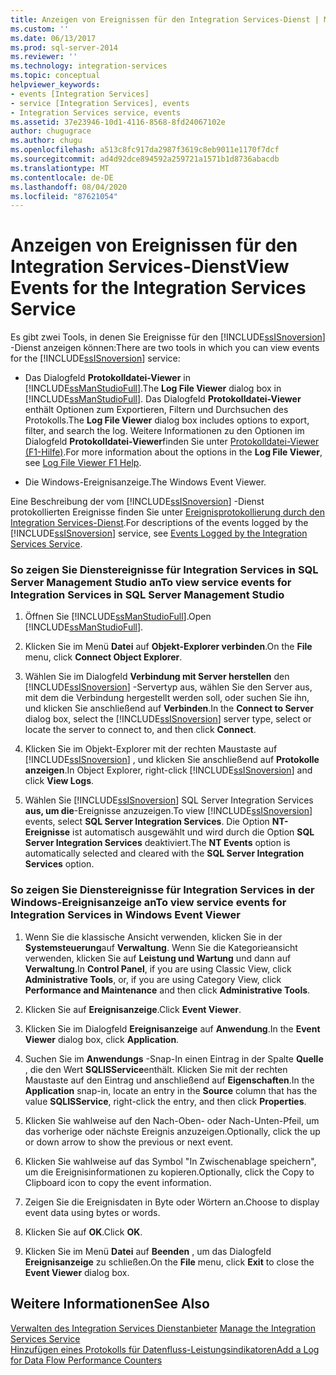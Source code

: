 ```yaml
---
title: Anzeigen von Ereignissen für den Integration Services-Dienst | Microsoft-Dokumentation
ms.custom: ''
ms.date: 06/13/2017
ms.prod: sql-server-2014
ms.reviewer: ''
ms.technology: integration-services
ms.topic: conceptual
helpviewer_keywords:
- events [Integration Services]
- service [Integration Services], events
- Integration Services service, events
ms.assetid: 37e23946-10d1-4116-8568-8fd24067102e
author: chugugrace
ms.author: chugu
ms.openlocfilehash: a513c8fc917da2987f3619c8eb9011e1170f7dcf
ms.sourcegitcommit: ad4d92dce894592a259721a1571b1d8736abacdb
ms.translationtype: MT
ms.contentlocale: de-DE
ms.lasthandoff: 08/04/2020
ms.locfileid: "87621054"
---
```

# <a name="view-events-for-the-integration-services-service"></a><span data-ttu-id="34468-102">Anzeigen von Ereignissen für den Integration Services-Dienst</span><span class="sxs-lookup"><span data-stu-id="34468-102">View Events for the Integration Services Service</span></span>
  <span data-ttu-id="34468-103">Es gibt zwei Tools, in denen Sie Ereignisse für den [!INCLUDE[ssISnoversion](../includes/ssisnoversion-md.md)] -Dienst anzeigen können:</span><span class="sxs-lookup"><span data-stu-id="34468-103">There are two tools in which you can view events for the [!INCLUDE[ssISnoversion](../includes/ssisnoversion-md.md)] service:</span></span>  
  
-   <span data-ttu-id="34468-104">Das Dialogfeld **Protokolldatei-Viewer** in [!INCLUDE[ssManStudioFull](../includes/ssmanstudiofull-md.md)].</span><span class="sxs-lookup"><span data-stu-id="34468-104">The **Log File Viewer** dialog box in [!INCLUDE[ssManStudioFull](../includes/ssmanstudiofull-md.md)].</span></span> <span data-ttu-id="34468-105">Das Dialogfeld **Protokolldatei-Viewer** enthält Optionen zum Exportieren, Filtern und Durchsuchen des Protokolls.</span><span class="sxs-lookup"><span data-stu-id="34468-105">The **Log File Viewer** dialog box includes options to export, filter, and search the log.</span></span> <span data-ttu-id="34468-106">Weitere Informationen zu den Optionen im Dialogfeld **Protokolldatei-Viewer**finden Sie unter [Protokolldatei-Viewer (F1-Hilfe)](../relational-databases/logs/log-file-viewer-f1-help.md).</span><span class="sxs-lookup"><span data-stu-id="34468-106">For more information about the options in the **Log File Viewer**, see [Log File Viewer F1 Help](../relational-databases/logs/log-file-viewer-f1-help.md).</span></span>  
  
-   <span data-ttu-id="34468-107">Die Windows-Ereignisanzeige.</span><span class="sxs-lookup"><span data-stu-id="34468-107">The Windows Event Viewer.</span></span>  
  
 <span data-ttu-id="34468-108">Eine Beschreibung der vom [!INCLUDE[ssISnoversion](../includes/ssisnoversion-md.md)] -Dienst protokollierten Ereignisse finden Sie unter [Ereignisprotokollierung durch den Integration Services-Dienst](service/events-logged-by-the-integration-services-service.md).</span><span class="sxs-lookup"><span data-stu-id="34468-108">For descriptions of the events logged by the [!INCLUDE[ssISnoversion](../includes/ssisnoversion-md.md)] service, see [Events Logged by the Integration Services Service](service/events-logged-by-the-integration-services-service.md).</span></span>  
  
### <a name="to-view-service-events-for-integration-services-in-sql-server-management-studio"></a><span data-ttu-id="34468-109">So zeigen Sie Dienstereignisse für Integration Services in SQL Server Management Studio an</span><span class="sxs-lookup"><span data-stu-id="34468-109">To view service events for Integration Services in SQL Server Management Studio</span></span>  
  
1.  <span data-ttu-id="34468-110">Öffnen Sie [!INCLUDE[ssManStudioFull](../includes/ssmanstudiofull-md.md)].</span><span class="sxs-lookup"><span data-stu-id="34468-110">Open [!INCLUDE[ssManStudioFull](../includes/ssmanstudiofull-md.md)].</span></span>  
  
2.  <span data-ttu-id="34468-111">Klicken Sie im Menü **Datei** auf **Objekt-Explorer verbinden**.</span><span class="sxs-lookup"><span data-stu-id="34468-111">On the **File** menu, click **Connect Object Explorer**.</span></span>  
  
3.  <span data-ttu-id="34468-112">Wählen Sie im Dialogfeld **Verbindung mit Server herstellen** den [!INCLUDE[ssISnoversion](../includes/ssisnoversion-md.md)] -Servertyp aus, wählen Sie den Server aus, mit dem die Verbindung hergestellt werden soll, oder suchen Sie ihn, und klicken Sie anschließend auf **Verbinden**.</span><span class="sxs-lookup"><span data-stu-id="34468-112">In the **Connect to Server** dialog box, select the [!INCLUDE[ssISnoversion](../includes/ssisnoversion-md.md)] server type, select or locate the server to connect to, and then click **Connect**.</span></span>  
  
4.  <span data-ttu-id="34468-113">Klicken Sie im Objekt-Explorer mit der rechten Maustaste auf [!INCLUDE[ssISnoversion](../includes/ssisnoversion-md.md)] , und klicken Sie anschließend auf **Protokolle anzeigen**.</span><span class="sxs-lookup"><span data-stu-id="34468-113">In Object Explorer, right-click [!INCLUDE[ssISnoversion](../includes/ssisnoversion-md.md)] and click **View Logs**.</span></span>  
  
5.  <span data-ttu-id="34468-114">Wählen Sie [!INCLUDE[ssISnoversion](../includes/ssisnoversion-md.md)] SQL Server Integration Services **aus, um die**-Ereignisse anzuzeigen.</span><span class="sxs-lookup"><span data-stu-id="34468-114">To view [!INCLUDE[ssISnoversion](../includes/ssisnoversion-md.md)] events, select **SQL Server Integration Services**.</span></span> <span data-ttu-id="34468-115">Die Option **NT-Ereignisse** ist automatisch ausgewählt und wird durch die Option **SQL Server Integration Services** deaktiviert.</span><span class="sxs-lookup"><span data-stu-id="34468-115">The **NT Events** option is automatically selected and cleared with the **SQL Server Integration Services** option.</span></span>  
  
### <a name="to-view-service-events-for-integration-services-in-windows-event-viewer"></a><span data-ttu-id="34468-116">So zeigen Sie Dienstereignisse für Integration Services in der Windows-Ereignisanzeige an</span><span class="sxs-lookup"><span data-stu-id="34468-116">To view service events for Integration Services in Windows Event Viewer</span></span>  
  
1.  <span data-ttu-id="34468-117">Wenn Sie die klassische Ansicht verwenden, klicken Sie in der **Systemsteuerung**auf **Verwaltung**. Wenn Sie die Kategorieansicht verwenden, klicken Sie auf **Leistung und Wartung** und dann auf **Verwaltung**.</span><span class="sxs-lookup"><span data-stu-id="34468-117">In **Control Panel**, if you are using Classic View, click **Administrative Tools**, or, if you are using Category View, click **Performance and Maintenance** and then click **Administrative Tools**.</span></span>  
  
2.  <span data-ttu-id="34468-118">Klicken Sie auf **Ereignisanzeige**.</span><span class="sxs-lookup"><span data-stu-id="34468-118">Click **Event Viewer**.</span></span>  
  
3.  <span data-ttu-id="34468-119">Klicken Sie im Dialogfeld **Ereignisanzeige** auf **Anwendung**.</span><span class="sxs-lookup"><span data-stu-id="34468-119">In the **Event Viewer** dialog box, click **Application**.</span></span>  
  
4.  <span data-ttu-id="34468-120">Suchen Sie im **Anwendungs** -Snap-In einen Eintrag in der Spalte **Quelle** , die den Wert **SQLISService**enthält. Klicken Sie mit der rechten Maustaste auf den Eintrag und anschließend auf **Eigenschaften**.</span><span class="sxs-lookup"><span data-stu-id="34468-120">In the **Application** snap-in, locate an entry in the **Source** column that has the value **SQLISService**, right-click the entry, and then click **Properties**.</span></span>  
  
5.  <span data-ttu-id="34468-121">Klicken Sie wahlweise auf den Nach-Oben- oder Nach-Unten-Pfeil, um das vorherige oder nächste Ereignis anzuzeigen.</span><span class="sxs-lookup"><span data-stu-id="34468-121">Optionally, click the up or down arrow to show the previous or next event.</span></span>  
  
6.  <span data-ttu-id="34468-122">Klicken Sie wahlweise auf das Symbol "In Zwischenablage speichern", um die Ereignisinformationen zu kopieren.</span><span class="sxs-lookup"><span data-stu-id="34468-122">Optionally, click the Copy to Clipboard icon to copy the event information.</span></span>  
  
7.  <span data-ttu-id="34468-123">Zeigen Sie die Ereignisdaten in Byte oder Wörtern an.</span><span class="sxs-lookup"><span data-stu-id="34468-123">Choose to display event data using bytes or words.</span></span>  
  
8.  <span data-ttu-id="34468-124">Klicken Sie auf **OK**.</span><span class="sxs-lookup"><span data-stu-id="34468-124">Click **OK**.</span></span>  
  
9. <span data-ttu-id="34468-125">Klicken Sie im Menü **Datei** auf **Beenden** , um das Dialogfeld **Ereignisanzeige** zu schließen.</span><span class="sxs-lookup"><span data-stu-id="34468-125">On the **File** menu, click **Exit** to close the **Event Viewer** dialog box.</span></span>  
  
## <a name="see-also"></a><span data-ttu-id="34468-126">Weitere Informationen</span><span class="sxs-lookup"><span data-stu-id="34468-126">See Also</span></span>  
 <span data-ttu-id="34468-127">[Verwalten des Integration Services Dienstanbieter](../../2014/integration-services/manage-the-integration-services-service.md) </span><span class="sxs-lookup"><span data-stu-id="34468-127">[Manage the Integration Services Service](../../2014/integration-services/manage-the-integration-services-service.md) </span></span>  
 [<span data-ttu-id="34468-128">Hinzufügen eines Protokolls für Datenfluss-Leistungsindikatoren</span><span class="sxs-lookup"><span data-stu-id="34468-128">Add a Log for Data Flow Performance Counters</span></span>](performance/performance-counters.md)  
  
  
